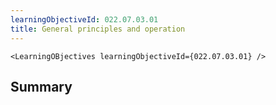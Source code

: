 ```yaml
---
learningObjectiveId: 022.07.03.01
title: General principles and operation
---
```


```tsx eval
<LearningOBjectives learningObjectiveId={022.07.03.01} />
```

## Summary
